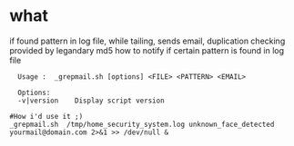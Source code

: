 # what

if found pattern in log file, while tailing, sends email, duplication checking provided by legandary md5
how to notify if certain pattern is found in log file


```
  Usage :  _grepmail.sh [options] <FILE> <PATTERN> <EMAIL>

  Options:
  -v|version    Display script version
```


```
#How i'd use it ;)
_grepmail.sh  /tmp/home_security_system.log unknown_face_detected yourmail@domain.com 2>&1 >> /dev/null &
```